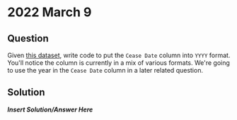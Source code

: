# 2022 March 9

## Question
Given [this dataset](https://docs.google.com/spreadsheets/d/103fAqjJTPOBAfNq9JleeN1lBmB7GZ_ZlRDZV_mfIJmk/edit), write code to put the `Cease Date` column into `YYYY` format. You'll notice the column is currently in a mix of various formats. We're going to use the year in the `Cease Date` column in a later related question.

## Solution
***Insert Solution/Answer Here***